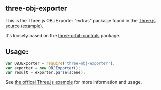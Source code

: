 ## three-obj-exporter

This is the Three.js OBJExporter "extras" package found in the [Three.js source](http://threejs.org/examples/js/exporters/OBJExporter.js) ([example](http://threejs.org/examples/webgl_exporter_obj.html)).

It's loosely based on the [three-orbit-controls](https://github.com/mattdesl/three-orbit-controls) package.

## Usage:

```js
var OBJExporter = require('three-obj-exporter');
var exporter = new OBJExporter();
var result = exporter.parse(scene);
```

See [the offical Three.js example](http://threejs.org/examples/webgl_exporter_obj.html) for more information and usage.
